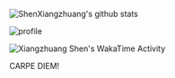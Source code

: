 ![ShenXiangzhuang's github stats](https://github-readme-stats-git-masterrstaa-rickstaa.vercel.app/api?username=shenxiangzhuang&count_private=true&show_icons=true&theme=highcontrast&line_height=21&card_width=680) 
<!-- [![Top Langs](https://github-readme-stats.vercel.app/api/top-langs/?username=shenxiangzhuang&layout=compact&theme=highcontrast&card_width=240)](https://github.com/anuraghazra/github-readme-stats) -->

<img src="https://github-profile-summary-cards.vercel.app/api/cards/profile-details?username=shenxiangzhuang&theme=nord_bright" alt="profile">

<img
  src="https://github.com/shengxiangzhuang/shengxiangzhuang/blob/main/images/stat.svg"
  alt="Xiangzhuang Shen's WakaTime Activity"
/>

CARPE DIEM!

<!--
**shenxiangzhuang/shenxiangzhuang** is a ✨ _special_ ✨ repository because its `README.md` (this file) appears on your GitHub profile.

Here are some ideas to get you started:

- 🔭 I’m currently working on ...
- 🌱 I’m currently learning ...
- 👯 I’m looking to collaborate on ...
- 🤔 I’m looking for help with ...
- 💬 Ask me about ...
- 📫 How to reach me: ...
- 😄 Pronouns: ...
- ⚡ Fun fact: ...
-->
